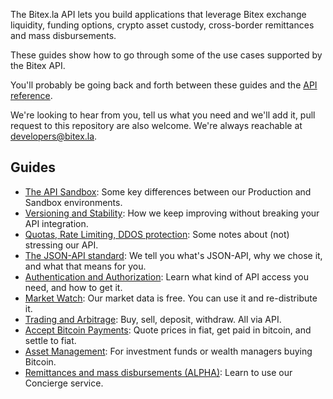 The Bitex.la API lets you build applications that leverage Bitex exchange liquidity,
funding options, crypto asset custody, cross-border remittances and mass disbursements.

These guides show how to go through some of the use cases supported by the Bitex API.

You'll probably be going back and forth between these guides and the [API reference](https://developers.bitex.la).

We're looking to hear from you, tell us what you need and we'll add it,
pull request to this repository are also welcome. We're always reachable at developers@bitex.la.

## Guides

- [The API Sandbox](/bitex-guides/sandbox):
  Some key differences between our Production and Sandbox environments.
- [Versioning and Stability](/bitex-guides/versioning):
  How we keep improving without breaking your API integration.
- [Quotas, Rate Limiting, DDOS protection](/bitex-guides/rate_limiting):
  Some notes about (not) stressing our API.
- [The JSON-API standard](/bitex-guides/jsonapi):
  We tell you what's JSON-API, why we chose it, and what that means for you.
- [Authentication and Authorization](/bitex-guides/authentication):
  Learn what kind of API access you need, and how to get it.
- [Market Watch](/bitex-guides/market_watch):
  Our market data is free. You can use it and re-distribute it.
- [Trading and Arbitrage](/bitex-guides/trading_arbitrage):
  Buy, sell, deposit, withdraw. All via API.
- [Accept Bitcoin Payments](/bitex-guides/accept_bitcoin_payments):
  Quote prices in fiat, get paid in bitcoin, and settle to fiat.
- [Asset Management](/bitex-guides/asset_management):
  For investment funds or wealth managers buying Bitcoin.
- [Remittances and mass disbursements (ALPHA)](/bitex-guides/concierge):
  Learn to use our Concierge service.

